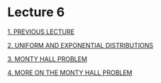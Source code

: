 # Lecture 6

[1. PREVIOUS LECTURE](https://www.youtube.com/watch?v=OxCGdJz_BbQ "1. PREVIOUS LECTURE")

[2. UNIFORM AND EXPONENTIAL DISTRIBUTIONS](https://www.youtube.com/watch?v=VZUPdDiA9NY "2. UNIFORM AND EXPONENTIAL DISTRIBUTIONS")

[3. MONTY HALL PROBLEM](https://www.youtube.com/watch?v=gHaBP407hGk "3. MONTY HALL PROBLEM")

[4. MORE ON THE MONTY HALL PROBLEM](https://www.youtube.com/watch?v=9vRUxbzJZ9Y "4. MORE ON THE MONTY HALL PROBLEM")